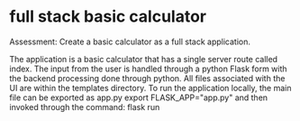 # full stack basic calculator

Assessment: Create a basic calculator as a full stack application. 

The application is a basic calculator that has a single server route called index. The input from the user is handled through a python Flask form with the backend processing done through python. All files associated with the UI are within the templates directory. To run the application locally, the main file can be exported as app.py export FLASK_APP="app.py" and then invoked through the command: flask run
